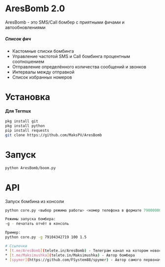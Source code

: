 # AresBomb 2.0

AresBomb - это SMS/Call бомбер с приятными фичами и автообновлениями

##### Список фич
 - Кастомные списки бомбинга
 - Управление частотой SMS и Call бомбинга процентным соотношением
 - Отправление определённого количества сообщений и звонков
 - Интервалы между отправкой
 - Список избранных номеров

# Установка

#### Для Termux
```sh
pkg install git
pkg install python
pip install requests
git clone https://github.com/MaksPV/AresBomb
```

# Запуск
```sh
python AresBomb/boom.py
```

# API
Запуск бомбина из консоли
```sh
python core.py <выбор режима работы> <номер телефона в формате 79000000000> <количество сообщений> <интервал между их отправкой в секундах>

Режимы запуска бомбера:
-g - печатать отчёт в консоль

Пример:
python core.py -g 79104342719 100 1.5

# Ссылочки
* [t.me/AresBomb](telete.in/AresBomb) - Телеграм канал на котором новости проекта
* [t.me/Maksimushka](telete.in/Maksimushka) - Автор бомбера
* [spymer](https://github.com/FSystem88/spymer) - Автор самого первоначального бомбера, оказывается код человека, которого я взял код за основу спиздил код у него :/
